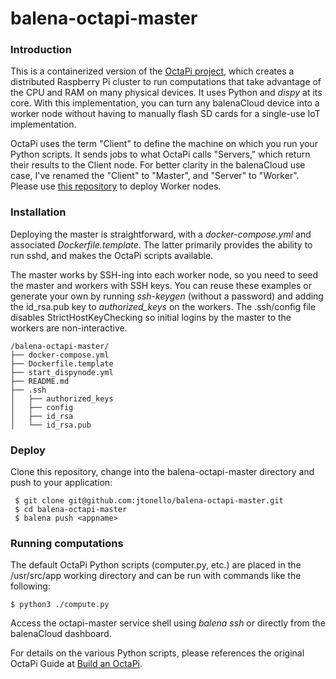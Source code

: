 # balena-octapi-master

### Introduction
This is a containerized version of the [OctaPi project](https://projects.raspberrypi.org/en/projects/build-an-octapi/1), which creates a distributed Raspberry Pi cluster to run computations that take advantage of the CPU and RAM on many physical devices. It uses Python and _dispy_ at its core. With this implementation, you can turn any balenaCloud device into a worker node without having to manually flash SD cards for a single-use IoT implementation.

OctaPi uses the term "Client" to define the machine on which you run your Python scripts. It sends jobs to what OctaPi calls "Servers," which return their results to the Client node. For better clarity in the balenaCloud use case, I've renamed the "Client" to "Master", and "Server" to "Worker". Please use [this repository](https://github.com/jtonello/balena-octapi-worker) to deploy Worker nodes.

### Installation
Deploying the master is straightforward, with a _docker-compose.yml_ and associated _Dockerfile.template_. The latter primarily provides the ability to run sshd, and makes the OctaPi scripts available.

The master works by SSH-ing into each worker node, so you need to seed the master and workers with SSH keys. You can reuse these examples or generate your own by running _ssh-keygen_ (without a password) and adding the id_rsa.pub key to _authorized_keys_ on the workers. The .ssh/config file disables StrictHostKeyChecking so initial logins by the master to the workers are non-interactive.
```
/balena-octapi-master/
├── docker-compose.yml
├── Dockerfile.template
├── start_dispynode.yml
├── README.md
├── .ssh
│   ├── authorized_keys
│   ├── config
│   ├── id_rsa
│   └── id_rsa.pub
```
### Deploy
Clone this repository, change into the balena-octapi-master directory and push to your application:
```
 $ git clone git@github.com:jtonello/balena-octapi-master.git
 $ cd balena-octapi-master
 $ balena push <appname>
```
### Running computations
The default OctaPi Python scripts (computer.py, etc.) are placed in the /usr/src/app working directory and can be run with commands like the following:
```
$ python3 ./compute.py
```
Access the octapi-master service shell using _balena ssh <app name>_ or directly from the balenaCloud dashboard.

For details on the various Python scripts, please references the original OctaPi Guide at [Build an OctaPi](https://projects.raspberrypi.org/en/projects/build-an-octapi/1).

 

